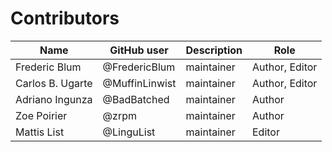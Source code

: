 # Contributors

Name | GitHub user | Description | Role |
--- | --- | --- | --- |
Frederic Blum | @FredericBlum | maintainer | Author, Editor |
Carlos B. Ugarte | @MuffinLinwist | maintainer | Author, Editor |
Adriano Ingunza | @BadBatched | maintainer | Author |
Zoe Poirier | @zrpm | maintainer | Author |
Mattis List | @LinguList | maintainer | Editor |
